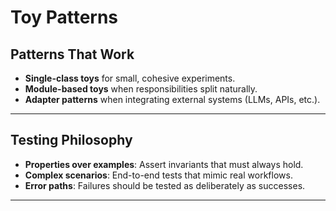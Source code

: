 # Toy Patterns

## Patterns That Work

- **Single-class toys** for small, cohesive experiments.  
- **Module-based toys** when responsibilities split naturally.  
- **Adapter patterns** when integrating external systems (LLMs, APIs, etc.).  
---
## Testing Philosophy

- **Properties over examples**: Assert invariants that must always hold.  
- **Complex scenarios**: End-to-end tests that mimic real workflows.  
- **Error paths**: Failures should be tested as deliberately as successes.  
---